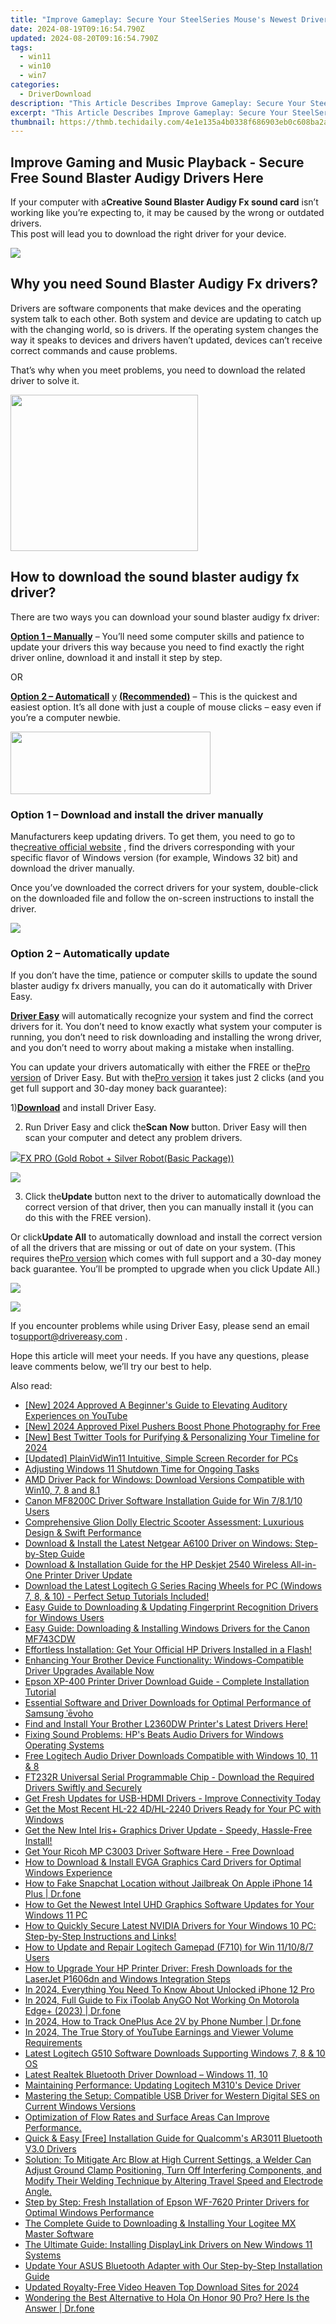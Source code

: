 ```yaml
---
title: "Improve Gameplay: Secure Your SteelSeries Mouse's Newest Drivers Here!"
date: 2024-08-19T09:16:54.790Z
updated: 2024-08-20T09:16:54.790Z
tags:
  - win11
  - win10
  - win7
categories:
  - DriverDownload
description: "This Article Describes Improve Gameplay: Secure Your SteelSeries Mouse's Newest Drivers Here!"
excerpt: "This Article Describes Improve Gameplay: Secure Your SteelSeries Mouse's Newest Drivers Here!"
thumbnail: https://thmb.techidaily.com/4e1e135a4b0338f686903eb0c608ba2a349e6fad2f1ea5329a35a6ad22caba43.png
---
```


## Improve Gaming and Music Playback - Secure Free Sound Blaster Audigy Drivers Here

If your computer with a**Creative Sound Blaster Audigy Fx sound card** isn’t working like you’re expecting to, it may be caused by the wrong or outdated drivers.  
 This post will lead you to download the right driver for your device.

<!-- affiliate ads begin -->
<a href="https://store.movavi.com/affiliate.php?ACCOUNT=MOVAVI&AFFILIATE=108875&PATH=https%3A%2F%2Fwww.movavi.com%3FAFFILIATE%3D108875%26RESOURCE%3DMovavi%2BVideo%2BConverter%2BBox"><img src="https://mcusercontent.com/0885a03ded3d480dca9287f12/images/8020c1dc-518e-3bdf-6e7b-e6d1bdf1597b.jpg" border="0"></a>
<!-- affiliate ads end -->
## Why you need Sound Blaster Audigy Fx drivers?

 Drivers are software components that make devices and the operating system talk to each other. Both system and device are updating to catch up with the changing world, so is drivers. If the operating system changes the way it speaks to devices and drivers haven’t updated, devices can’t receive correct commands and cause problems.

 That’s why when you meet problems, you need to download the related driver to solve it.

<!-- affiliate ads begin -->
<a href="https://caperobbin.sjv.io/c/5597632/2006118/18460" target="_top" id="2006118"><img src="//a.impactradius-go.com/display-ad/18460-2006118" border="0" alt="" width="300" height="250"/></a><img height="0" width="0" src="https://imp.pxf.io/i/5597632/2006118/18460" style="position:absolute;visibility:hidden;" border="0" />
<!-- affiliate ads end -->
## How to download the sound blaster audigy fx driver?

There are two ways you can download your sound blaster audigy fx driver:

[**Option 1 – Manually**](https://tools.techidaily.com/drivereasy/download/) – You’ll need some computer skills and patience to update your drivers this way because you need to find exactly the right driver online, download it and install it step by step.

OR

**[Option 2 – Automaticall](https://tools.techidaily.com/drivereasy/download/)** [y](https://tools.techidaily.com/drivereasy/download/) **[(Recommended)](https://tools.techidaily.com/drivereasy/download/)**  – This is the quickest and easiest option. It’s all done with just a couple of mouse clicks – easy even if you’re a computer newbie.

<!-- affiliate ads begin -->
<a href="https://godlikehost.sjv.io/c/5597632/1920054/21774" target="_top" id="1920054"><img src="//a.impactradius-go.com/display-ad/21774-1920054" border="0" alt="" width="320" height="100"/></a><img height="0" width="0" src="https://imp.pxf.io/i/5597632/1920054/21774" style="position:absolute;visibility:hidden;" border="0" />
<!-- affiliate ads end -->
### Option 1 – Download and install the driver manually

 Manufacturers keep updating drivers. To get them, you need to go to the[creative official website](https://support.creative.com/Products/ProductDetails.aspx?catID=1&CatName=Sound+Blaster&prodID=21690&prodName=Sound+Blaster+Audigy+Fx) , find the drivers corresponding with your specific flavor of Windows version (for example, Windows 32 bit) and download the driver manually.

 Once you’ve downloaded the correct drivers for your system, double-click on the downloaded file and follow the on-screen instructions to install the driver.

<!-- affiliate ads begin -->
<a href="https://secure.2checkout.com/order/checkout.php?PRODS=4940312&QTY=1&AFFILIATE=108875&CART=1"><img src="https://secure.avangate.com/images/merchant/333ac5d90817d69113471fbb6e531bee/sps-partnership-728x90eng.png" border="0"></a>
<!-- affiliate ads end -->
### Option 2 – Automatically update

 If you don’t have the time, patience or computer skills to update the sound blaster audigy fx drivers manually, you can do it automatically with Driver Easy.

[**Driver Easy**](https://tools.techidaily.com/drivereasy/download/) will automatically recognize your system and find the correct drivers for it. You don’t need to know exactly what system your computer is running, you don’t need to risk downloading and installing the wrong driver, and you don’t need to worry about making a mistake when installing.

 You can update your drivers automatically with either the FREE or the[Pro version](https://tools.techidaily.com/drivereasy/download/) of Driver Easy. But with the[Pro version](https://tools.techidaily.com/drivereasy/download/) it takes just 2 clicks (and you get full support and 30-day money back guarantee):

 1)[**Download**](https://tools.techidaily.com/drivereasy/download/) and install Driver Easy.

 2) Run Driver Easy and click the**Scan Now** button. Driver Easy will then scan your computer and detect any problem drivers.

<!-- affiliate ads begin -->
<a href="https://secure.2checkout.com/order/checkout.php?PRODS=40085955&QTY=1&AFFILIATE=108875&CART=1"><img src="https://secure.avangate.com/images/merchant/f702defbc67edb455949f46babab0c18/products/2_logo9.png" border="0">FX PRO (Gold Robot + Silver Robot(Basic Package))</a>
<!-- affiliate ads end -->
![](https://images.drivereasy.com/wp-content/uploads/2019/06/s2.jpg)

 3) Click the**Update** button next to the driver to automatically download the correct version of that driver, then you can manually install it (you can do this with the FREE version).

 Or click**Update All** to automatically download and install the correct version of all the drivers that are missing or out of date on your system. (This requires the[Pro version](https://tools.techidaily.com/drivereasy/download/) which comes with full support and a 30-day money back guarantee. You’ll be prompted to upgrade when you click Update All.)  

<!-- affiliate ads begin -->
<a href="https://store.movavi.com/affiliate.php?ACCOUNT=MOVAVI&AFFILIATE=108875&PATH=https%3A%2F%2Fwww.movavi.com%3FAFFILIATE%3D108875%26RESOURCE%3DMovavi%2BVideo%2BEditor%2Bbox"><img src="https://mcusercontent.com/0885a03ded3d480dca9287f12/images/6d3207fd-9f15-4c21-f0ad-59c68e6a7e2a.png" border="0"></a>
<!-- affiliate ads end -->
![](https://images.drivereasy.com/wp-content/uploads/2019/06/s1-1.jpg)

 If you encounter problems while using Driver Easy, please send an email to[support@drivereasy.com](https://tools.techidaily.com/drivereasy/download/) .

 Hope this article will meet your needs. If you have any questions, please leave comments below, we’ll try our best to help.

<ins class="adsbygoogle"
     style="display:block"
     data-ad-format="autorelaxed"
     data-ad-client="ca-pub-7571918770474297"
     data-ad-slot="1223367746"></ins>



<ins class="adsbygoogle"
     style="display:block"
     data-ad-client="ca-pub-7571918770474297"
     data-ad-slot="8358498916"
     data-ad-format="auto"
     data-full-width-responsive="true"></ins>

<span class="atpl-alsoreadstyle">Also read:</span>
<div><ul>
<li><a href="https://youtube-sure.techidaily.com/024-approved-a-beginners-guide-to-elevating-auditory-experiences-on-youtube/"><u>[New] 2024 Approved  A Beginner's Guide to Elevating Auditory Experiences on YouTube</u></a></li>
<li><a href="https://fox-direct.techidaily.com/new-2024-approved-pixel-pushers-boost-phone-photography-for-free/"><u>[New] 2024 Approved  Pixel Pushers  Boost Phone Photography for Free</u></a></li>
<li><a href="https://twitter-videos.techidaily.com/new-best-twitter-tools-for-purifying-and-personalizing-your-timeline-for-2024/"><u>[New] Best Twitter Tools for Purifying & Personalizing Your Timeline for 2024</u></a></li>
<li><a href="https://screen-video-capture.techidaily.com/updated-plainvidwin11-intuitive-simple-screen-recorder-for-pcs/"><u>[Updated] PlainVidWin11  Intuitive, Simple Screen Recorder for PCs</u></a></li>
<li><a href="https://win11.techidaily.com/adjusting-windows-11-shutdown-time-for-ongoing-tasks/"><u>Adjusting Windows 11 Shutdown Time for Ongoing Tasks</u></a></li>
<li><a href="https://win-dash.techidaily.com/amd-driver-pack-for-windows-download-versions-compatible-with-win10-7-8-and-81/"><u>AMD Driver Pack for Windows: Download Versions Compatible with Win10, 7, 8 and 8.1</u></a></li>
<li><a href="https://win-dash.techidaily.com/canon-mf8200c-driver-software-installation-guide-for-win-78110-users/"><u>Canon MF8200C Driver Software Installation Guide for Win 7/8.1/10 Users</u></a></li>
<li><a href="https://buynow-help.techidaily.com/comprehensive-glion-dolly-electric-scooter-assessment-luxurious-design-and-swift-performance/"><u>Comprehensive Glion Dolly Electric Scooter Assessment: Luxurious Design & Swift Performance</u></a></li>
<li><a href="https://win-dash.techidaily.com/download-and-install-the-latest-netgear-a6100-driver-on-windows-step-by-step-guide/"><u>Download & Install the Latest Netgear A6100 Driver on Windows: Step-by-Step Guide</u></a></li>
<li><a href="https://win-dash.techidaily.com/download-and-installation-guide-for-the-hp-deskjet-2540-wireless-all-in-one-printer-driver-update/"><u>Download & Installation Guide for the HP Deskjet 2540 Wireless All-in-One Printer Driver Update</u></a></li>
<li><a href="https://win-dash.techidaily.com/1722969978391-download-the-latest-logitech-g-series-racing-wheels-for-pc-windows-7-8-and-10-perfect-setup-tutorials-included/"><u>Download the Latest Logitech G Series Racing Wheels for PC (Windows 7, 8, & 10) - Perfect Setup Tutorials Included!</u></a></li>
<li><a href="https://win-dash.techidaily.com/easy-guide-to-downloading-and-updating-fingerprint-recognition-drivers-for-windows-users/"><u>Easy Guide to Downloading & Updating Fingerprint Recognition Drivers for Windows Users</u></a></li>
<li><a href="https://win-dash.techidaily.com/easy-guide-downloading-and-installing-windows-drivers-for-the-canon-mf743cdw/"><u>Easy Guide: Downloading & Installing Windows Drivers for the Canon MF743CDW</u></a></li>
<li><a href="https://win-dash.techidaily.com/1722970181654-effortless-installation-get-your-official-hp-drivers-installed-in-a-flash/"><u>Effortless Installation: Get Your Official HP Drivers Installed in a Flash!</u></a></li>
<li><a href="https://win-dash.techidaily.com/1722975507764-enhancing-your-brother-device-functionality-windows-compatible-driver-upgrades-available-now/"><u>Enhancing Your Brother Device Functionality: Windows-Compatible Driver Upgrades Available Now</u></a></li>
<li><a href="https://win-dash.techidaily.com/epson-xp-400-printer-driver-download-guide-complete-installation-tutorial/"><u>Epson XP-400 Printer Driver Download Guide - Complete Installation Tutorial</u></a></li>
<li><a href="https://win-dash.techidaily.com/essential-software-and-driver-downloads-for-optimal-performance-of-samsung-evoho/"><u>Essential Software and Driver Downloads for Optimal Performance of Samsung ˈēvoho</u></a></li>
<li><a href="https://win-dash.techidaily.com/find-and-install-your-brother-l2360dw-printers-latest-drivers-here/"><u>Find and Install Your Brother L2360DW Printer's Latest Drivers Here!</u></a></li>
<li><a href="https://win-dash.techidaily.com/fixing-sound-problems-hps-beats-audio-drivers-for-windows-operating-systems/"><u>Fixing Sound Problems: HP's Beats Audio Drivers for Windows Operating Systems</u></a></li>
<li><a href="https://win-dash.techidaily.com/free-logitech-audio-driver-downloads-compatible-with-windows-10-11-and-8/"><u>Free Logitech Audio Driver Downloads Compatible with Windows 10, 11 & 8</u></a></li>
<li><a href="https://win-dash.techidaily.com/ft232r-universal-serial-programmable-chip-download-the-required-drivers-swiftly-and-securely/"><u>FT232R Universal Serial Programmable Chip - Download the Required Drivers Swiftly and Securely</u></a></li>
<li><a href="https://win-dash.techidaily.com/get-fresh-updates-for-usb-hdmi-drivers-improve-connectivity-today/"><u>Get Fresh Updates for USB-HDMI Drivers - Improve Connectivity Today</u></a></li>
<li><a href="https://win-dash.techidaily.com/get-the-most-recent-hl-22-4dhl-2240-drivers-ready-for-your-pc-with-windows/"><u>Get the Most Recent HL-22 4D/HL-2240 Drivers Ready for Your PC with Windows</u></a></li>
<li><a href="https://win-dash.techidaily.com/1722972190125-get-the-new-intel-irisplus-graphics-driver-update-speedy-hassle-free-install/"><u>Get the New Intel Iris+ Graphics Driver Update - Speedy, Hassle-Free Install!</u></a></li>
<li><a href="https://win-dash.techidaily.com/get-your-ricoh-mp-c3003-driver-software-here-free-download/"><u>Get Your Ricoh MP C3003 Driver Software Here - Free Download</u></a></li>
<li><a href="https://win-dash.techidaily.com/how-to-download-and-install-evga-graphics-card-drivers-for-optimal-windows-experience/"><u>How to Download & Install EVGA Graphics Card Drivers for Optimal Windows Experience</u></a></li>
<li><a href="https://location-social.techidaily.com/how-to-fake-snapchat-location-without-jailbreak-on-apple-iphone-14-plus-drfone-by-drfone-virtual-ios/"><u>How to Fake Snapchat Location without Jailbreak On Apple iPhone 14 Plus | Dr.fone</u></a></li>
<li><a href="https://win-dash.techidaily.com/how-to-get-the-newest-intel-uhd-graphics-software-updates-for-your-windows-11-pc/"><u>How to Get the Newest Intel UHD Graphics Software Updates for Your Windows 11 PC</u></a></li>
<li><a href="https://hardware-help.techidaily.com/1722970878588-how-to-quickly-secure-latest-nvidia-drivers-for-your-windows-10-pc-step-by-step-instructions-and-links/"><u>How to Quickly Secure Latest NVIDIA Drivers for Your Windows 10 PC: Step-by-Step Instructions and Links!</u></a></li>
<li><a href="https://win-dash.techidaily.com/how-to-update-and-repair-logitech-gamepad-f710-for-win-111087-users/"><u>How to Update and Repair Logitech Gamepad (F710) for Win 11/10/8/7 Users</u></a></li>
<li><a href="https://win-dash.techidaily.com/how-to-upgrade-your-hp-printer-driver-fresh-downloads-for-the-laserjet-p1606dn-and-windows-integration-steps/"><u>How to Upgrade Your HP Printer Driver: Fresh Downloads for the LaserJet P1606dn and Windows Integration Steps</u></a></li>
<li><a href="https://ios-unlock.techidaily.com/in-2024-everything-you-need-to-know-about-unlocked-iphone-12-pro-by-drfone-ios/"><u>In 2024, Everything You Need To Know About Unlocked iPhone 12 Pro</u></a></li>
<li><a href="https://review-topics.techidaily.com/in-2024-full-guide-to-fix-itoolab-anygo-not-working-on-motorola-edgeplus-2023-drfone-by-drfone-virtual-android/"><u>In 2024, Full Guide to Fix iToolab AnyGO Not Working On Motorola Edge+ (2023) | Dr.fone</u></a></li>
<li><a href="https://android-location-track.techidaily.com/in-2024-how-to-track-oneplus-ace-2v-by-phone-number-drfone-by-drfone-virtual-android/"><u>In 2024, How to Track OnePlus Ace 2V by Phone Number | Dr.fone</u></a></li>
<li><a href="https://youtube-help.techidaily.com/in-2024-the-true-story-of-youtube-earnings-and-viewer-volume-requirements/"><u>In 2024, The True Story of YouTube Earnings and Viewer Volume Requirements</u></a></li>
<li><a href="https://win-dash.techidaily.com/latest-logitech-g510-software-downloads-supporting-windows-7-8-and-10-os/"><u>Latest Logitech G510 Software Downloads Supporting Windows 7, 8 & 10 OS</u></a></li>
<li><a href="https://win-dash.techidaily.com/latest-realtek-bluetooth-driver-download-windows-11-10/"><u>Latest Realtek Bluetooth Driver Download – Windows 11, 10</u></a></li>
<li><a href="https://win-dash.techidaily.com/maintaining-performance-updating-logitech-m310s-device-driver/"><u>Maintaining Performance: Updating Logitech M310's Device Driver</u></a></li>
<li><a href="https://win-dash.techidaily.com/mastering-the-setup-compatible-usb-driver-for-western-digital-ses-on-current-windows-versions/"><u>Mastering the Setup: Compatible USB Driver for Western Digital SES on Current Windows Versions</u></a></li>
<li><a href="https://win-dash.techidaily.com/1722968634395-optimization-of-flow-rates-and-surface-areas-can-improve-performance/"><u>Optimization of Flow Rates and Surface Areas Can Improve Performance.</u></a></li>
<li><a href="https://win-dash.techidaily.com/quick-and-easy-free-installation-guide-for-qualcomms-ar3011-bluetooth-v30-drivers/"><u>Quick & Easy [Free] Installation Guide for Qualcomm's AR3011 Bluetooth V3.0 Drivers</u></a></li>
<li><a href="https://win-dash.techidaily.com/solution-to-mitigate-arc-blow-at-high-current-settings-a-welder-can-adjust-ground-clamp-positioning-turn-off-interfering-components-and-modify-their-welding278/"><u>Solution: To Mitigate Arc Blow at High Current Settings, a Welder Can Adjust Ground Clamp Positioning, Turn Off Interfering Components, and Modify Their Welding Technique by Altering Travel Speed and Electrode Angle.</u></a></li>
<li><a href="https://win-dash.techidaily.com/step-by-step-fresh-installation-of-epson-wf-7620-printer-drivers-for-optimal-windows-performance/"><u>Step by Step: Fresh Installation of Epson WF-7620 Printer Drivers for Optimal Windows Performance</u></a></li>
<li><a href="https://win-dash.techidaily.com/the-complete-guide-to-downloading-and-installing-your-logitee-mx-master-software/"><u>The Complete Guide to Downloading & Installing Your Logitee MX Master Software</u></a></li>
<li><a href="https://win-dash.techidaily.com/the-ultimate-guide-installing-displaylink-drivers-on-new-windows-11-systems/"><u>The Ultimate Guide: Installing DisplayLink Drivers on New Windows 11 Systems</u></a></li>
<li><a href="https://win-dash.techidaily.com/update-your-asus-bluetooth-adapter-with-our-step-by-step-installation-guide/"><u>Update Your ASUS Bluetooth Adapter with Our Step-by-Step Installation Guide</u></a></li>
<li><a href="https://smart-video-editing.techidaily.com/updated-royalty-free-video-heaven-top-download-sites-for-2024/"><u>Updated Royalty-Free Video Heaven Top Download Sites for 2024</u></a></li>
<li><a href="https://fake-location.techidaily.com/wondering-the-best-alternative-to-hola-on-honor-90-pro-here-is-the-answer-drfone-by-drfone-virtual-android/"><u>Wondering the Best Alternative to Hola On Honor 90 Pro? Here Is the Answer | Dr.fone</u></a></li>
</ul></div>
